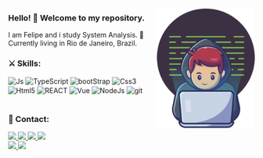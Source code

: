 <img align="right" width="200" heigth="200" src="img.png" ></img>
### Hello! :vulcan_salute: Welcome to my repository.
I am Felipe and i study System Analysis. :monocle_face:<br/>
Currently living in Rio de Janeiro, Brazil.<br/>

### :crossed_swords: Skills:

<div style="display:inline_block">
    <img align="center" height='40' alt="Js" src="https://cdn.jsdelivr.net/gh/devicons/devicon/icons/javascript/javascript-original.svg">
    <img align="center" height='40' alt="TypeScript" src="https://cdn.jsdelivr.net/gh/devicons/devicon/icons/typescript/typescript-original.svg">
    <img align="center" height='40' alt="bootStrap" src="https://cdn.jsdelivr.net/gh/devicons/devicon/icons/bootstrap/bootstrap-plain.svg">
    <img align="center" height='40' alt="Css3" src="https://cdn.jsdelivr.net/gh/devicons/devicon/icons/html5/html5-original.svg" >
    <img align="center" height='40' alt="Html5" src="https://cdn.jsdelivr.net/gh/devicons/devicon/icons/css3/css3-original.svg" >
    <img align="center" height='40' alt="REACT" src="https://cdn.jsdelivr.net/gh/devicons/devicon/icons/react/react-original.svg">
    <img align="center" height='40' alt="Vue" src="https://cdn.jsdelivr.net/gh/devicons/devicon/icons/vuejs/vuejs-original.svg">
    <img align="center" height='40' alt="NodeJs" src="https://cdn.jsdelivr.net/gh/devicons/devicon/icons/nodejs/nodejs-original.svg">
    <img align="center" height='40' alt="git" src="https://cdn.jsdelivr.net/gh/devicons/devicon/icons/git/git-original.svg">
</div></br>

### :mage: Contact:

<div>
<a href="mailto:felipebaloneker23@gmail.com" target="_blank">
    <img src="https://img.shields.io/badge/Gmail-D14836?style=for-the-badge&logo=gmail&logoColor=white">
</a>
<a href="https://www.linkedin.com/in/felipe-baloneker/" target="_blank">
    <img src=https://img.shields.io/badge/LinkedIn-0077B5?style=for-the-badge&logo=linkedin&logoColor=white">
</a>
<a href="https://www.instagram.com/felipebaloneker/" target="_blank">
    <img src="https://img.shields.io/badge/Instagram-E4405F?style=for-the-badge&logo=instagram&logoColor=white">
</a>
<a href="https://twitter.com/felipebaloneke2" target="_blank">
    <img src="https://img.shields.io/badge/Twitter-1DA1F2?style=for-the-badge&logo=twitter&logoColor=white">
</a>
</div>

<div >
    <a href='https://github.com/felipebaloneker'>
    <img height="150em" src="https://github-readme-stats.vercel.app/api?username=felipebaloneker&show_icons=true&theme=tokyonight&include_all_commits=true&count_private=true"/>
    <img height="150em" src="https://github-readme-stats.vercel.app/api/top-langs/?username=felipebaloneker&layout=compact&langs_count=7&theme=tokyonight"/>
    </a>
</div></br>